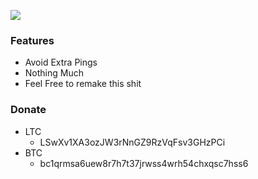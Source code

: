 ![](https://dcbadge.vercel.app/api/shield/423747377506025472)

### Features
- Avoid Extra Pings
- Nothing Much
- Feel Free to remake this shit

### Donate
- LTC
   - LSwXv1XA3ozJW3rNnGZ9RzVqFsv3GHzPCi
- BTC
   - bc1qrmsa6uew8r7h7t37jrwss4wrh54chxqsc7hss6
